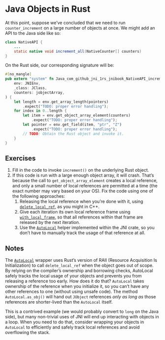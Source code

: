 # Java Objects in Rust

At this point, suppose we’ve concluded that we need to run `counter_increment`
on a large number of objects at once. We might add an API to the Java side like
so:


```java
class NativeAPI {
    ...
    static native void increment_all(NativeCounter[] counters)
}
```

On the Rust side, our corresponding signature will be:

```rust
#[no_mangle]
pub extern "system" fn Java_com_github_jni_1rs_jnibook_NativeAPI_increment_all(
    env: JNIEnv,
    _class: JClass,
    counters: jobjectArray,
) {
    let length = env.get_array_length(pointers)
        .expect("TODO: proper error handling");
    for index in 0..length {
        let item = env.get_object_array_element(counters)
            .expect("TODO: proper error handling");
        let pointer = env.get_field(item, "ptr", "Z")
            .expect("TODO: proper error handling");
        // TODO: Obtain the Rust object and invoke it.
    }
}
```

## Exercises

1. Fill in the code to invoke `increment()` on the underlying Rust object.
2. If this code is run with a large enough object array, it will crash. That’s
   because the call to `get_object_array_element` creates a local reference, and
   only a small number of local references are permitted at a time (the exact
   number may vary based on your OS). Fix the code using one of the following
   approaches:
    1. Releasing the local reference when you’re done with it, using
       [`delete_local_ref`](https://docs.rs/jni/0.15.0/jni/struct.JNIEnv.html#method.delete_local_ref),
       as you might in C++.
    2. Give each iteration its own local reference frame using
       [`with_local_frame`](https://docs.rs/jni/0.15.0/jni/struct.JNIEnv.html#method.with_local_frame),
       so that all references within that frame are released by the next
       iteration.
    3. Use the
       [`AutoLocal`](https://docs.rs/jni/0.15.0/jni/struct.JNIEnv.html#method.auto_local)
       helper implemented within the JNI crate, so you don’t have to manually
       track the usage of that reference at all.

## Notes

The
[`AutoLocal`](https://docs.rs/jni/0.15.0/jni/struct.JNIEnv.html#method.with_local_frame)
wrapper uses Rust’s version of RAII (Resource Acquisition Is Initialization) to
call `delete_local_ref` when the object goes out of scope. By relying on the
compiler’s ownership and borrowing checks, AutoLocal safely tracks the local
usage of your objects and prevents you from releasing a reference too early. How
does it do that? `AutoLocal` takes ownership of the reference when you
initialize it, so you can’t have any other references to one (without using
unsafe code). The method `AutoLocal.as_obj()` will hand out `JObject` references
*only as long as* those references are shorter-lived than the `AutoLocal`
itself.

This is a contrived example (we would probably convert to `long` on the Java
side), but many non-trivial uses of JNI will end up interacting with objects in
a loop. When you need to do that, consider wrapping your objects in `AutoLocal`
to efficiently and safely track local references and avoid overflowing the
stack.


